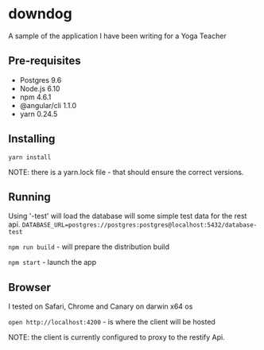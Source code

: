 # downdog
A sample of the application I have been writing for a Yoga Teacher

## Pre-requisites
* Postgres 9.6
* Node.js 6.10
* npm 4.6.1
* @angular/cli 1.1.0
* yarn 0.24.5

## Installing
`yarn install`

NOTE: there is a yarn.lock file - that should ensure the correct versions.

## Running

Using '-test' will load the database will some simple test data for the rest api.
`DATABASE_URL=postgres://postgres:postgres@localhost:5432/database-test`

`npm run build` - will prepare the distribution build

`npm start` - launch the app

## Browser
I tested on Safari, Chrome and Canary on darwin x64 os

`open http://localhost:4200` - is where the client will be hosted

NOTE: the client is currently configured to proxy to the restify Api.

